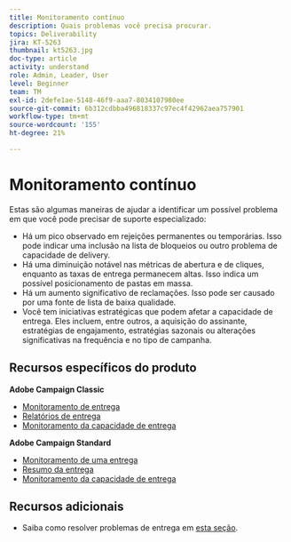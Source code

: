 ```yaml
---
title: Monitoramento contínuo
description: Quais problemas você precisa procurar.
topics: Deliverability
jira: KT-5263
thumbnail: kt5263.jpg
doc-type: article
activity: understand
role: Admin, Leader, User
level: Beginner
team: TM
exl-id: 2defe1ae-5148-46f9-aaa7-8034107980ee
source-git-commit: 6b312cdbba496818337c97ec4f42962aea757901
workflow-type: tm+mt
source-wordcount: '155'
ht-degree: 21%

---
```


# Monitoramento contínuo

Estas são algumas maneiras de ajudar a identificar um possível problema em que você pode precisar de suporte especializado:

* Há um pico observado em rejeições permanentes ou temporárias. Isso pode indicar uma inclusão na lista de bloqueios ou outro problema de capacidade de delivery.
* Há uma diminuição notável nas métricas de abertura e de cliques, enquanto as taxas de entrega permanecem altas. Isso indica um possível posicionamento de pastas em massa.
* Há um aumento significativo de reclamações. Isso pode ser causado por uma fonte de lista de baixa qualidade.
* Você tem iniciativas estratégicas que podem afetar a capacidade de entrega. Eles incluem, entre outros, a aquisição do assinante, estratégias de engajamento, estratégias sazonais ou alterações significativas na frequência e no tipo de campanha.

## Recursos específicos do produto

**Adobe Campaign Classic**

* [Monitoramento de entrega](https://experienceleague.adobe.com/docs/campaign-classic/using/sending-messages/monitoring-deliveries/about-delivery-monitoring.html?lang=pt-BR)
* [Relatórios de entrega](https://experienceleague.adobe.com/docs/campaign-classic/using/reporting/reports-on-deliveries/delivery-reports.html?lang=pt-BR)
* [Monitoramento da capacidade de entrega](https://experienceleague.adobe.com/docs/campaign-classic/using/sending-messages/deliverability-management/monitoring-deliverability.html?lang=pt-BR)

**Adobe Campaign Standard**

* [Monitoramento de uma entrega](https://experienceleague.adobe.com/docs/campaign-standard/using/testing-and-sending/monitoring-messages/monitoring-a-delivery.html?lang=pt-BR)
* [Resumo da entrega](https://experienceleague.adobe.com/docs/campaign-standard/using/reporting/list-of-reports/delivery-summary.html)
* [Monitoramento da capacidade de entrega](https://experienceleague.adobe.com/docs/campaign-standard/using/testing-and-sending/managing-deliverability/monitor-deliverability.html?lang=pt-BR#testing-and-sending)

## Recursos adicionais

* Saiba como resolver problemas de entrega em [esta seção](/help/additional-resources/troubleshooting.md).
